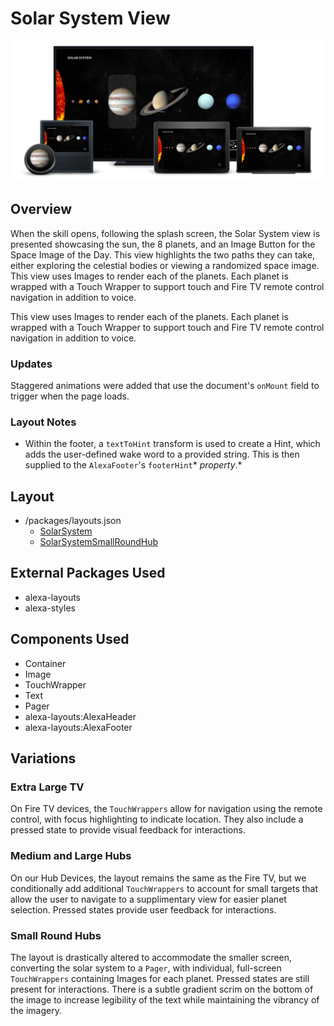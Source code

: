 # Solar System View

<img src='images/familyphoto-solarsystem.jpg' alt='Alexa Devices Family | Solar System' />

## Overview

When the skill opens, following the splash screen, the Solar System view is presented showcasing the sun, the 8 planets, and an Image Button for the Space Image of the Day. This view highlights the two paths they can take, either exploring the celestial bodies or viewing a randomized space image. This view uses Images to render each of the planets. Each planet is wrapped with a Touch Wrapper to support touch and Fire TV remote control navigation in addition to voice.

This view uses Images to render each of the planets. Each planet is wrapped with a Touch Wrapper to support touch and Fire TV remote control navigation in addition to voice.

### Updates

Staggered animations were added that use the document's `onMount` field to trigger when the page loads.

### Layout Notes

- Within the footer, a `textToHint` transform is used to create a Hint, which adds the user-defined wake word to a provided string. This is then supplied to the `AlexaFooter`'s `footerHint`\* _property_.\*

## **Layout**

- /packages/layouts.json
  - [SolarSystem](../packages/layouts.json#L318)
  - [SolarSystemSmallRoundHub](../packages/layouts.json#L491)

## **External Packages Used**

- alexa-layouts
- alexa-styles

## **Components Used**

- Container
- Image
- TouchWrapper
- Text
- Pager
- alexa-layouts:AlexaHeader
- alexa-layouts:AlexaFooter

## Variations

### **Extra Large TV**

On Fire TV devices, the `TouchWrappers` allow for navigation using the remote control, with focus highlighting to indicate location. They also include a pressed state to provide visual feedback for interactions.

### **Medium and Large Hubs**

On our Hub Devices, the layout remains the same as the Fire TV, but we conditionally add additional `TouchWrappers` to account for small targets that allow the user to navigate to a supplimentary view for easier planet selection. Pressed states provide user feedback for interactions.

### **Small Round Hubs**

The layout is drastically altered to accommodate the smaller screen, converting the solar system to a `Pager`, with individual, full-screen `TouchWrappers` containing Images for each planet. Pressed states are still present for interactions. There is a subtle gradient scrim on the bottom of the image to increase legibility of the text while maintaining the vibrancy of the imagery.
